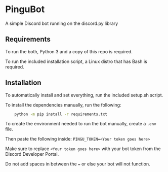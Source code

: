 # PinguBot
A simple Discord bot running on the discord.py library

## Requirements
To run the both, Python 3 and a copy of this repo is required.

To run the included installation script, a Linux distro that has Bash is required.

## Installation
To automatically install and set everything, run the included setup.sh script.

To install the dependencies manually, run the following:
```bash
    python -m pip install -r requirements.txt
```

To create the environment needed to run the bot manually, create a `.env` file.

Then paste the following inside: `PINGU_TOKEN=<Your token goes here>`

Make sure to replace `<Your token goes here>` with your bot token from the Discord Developer Portal.

Do not add spaces in between the `=` or else your bot will not function.
